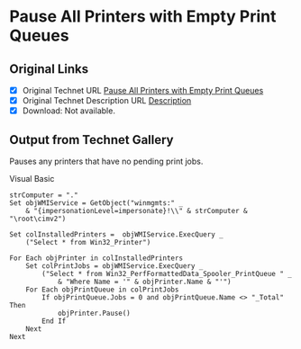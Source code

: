 # Pause All Printers with Empty Print Queues

## Original Links

- [x] Original Technet URL [Pause All Printers with Empty Print Queues](https://gallery.technet.microsoft.com/cf2b6b61-8ffe-444b-857b-e3a205bc693c)
- [x] Original Technet Description URL [Description](https://gallery.technet.microsoft.com/cf2b6b61-8ffe-444b-857b-e3a205bc693c/description)
- [x] Download: Not available.

## Output from Technet Gallery

Pauses any printers that have no pending print jobs.

Visual Basic

```
strComputer = "."
Set objWMIService = GetObject("winmgmts:" _
    & "{impersonationLevel=impersonate}!\\" & strComputer & "\root\cimv2")

Set colInstalledPrinters =  objWMIService.ExecQuery _
    ("Select * from Win32_Printer")

For Each objPrinter in colInstalledPrinters
    Set colPrintJobs = objWMIService.ExecQuery _
        ("Select * from Win32_PerfFormattedData_Spooler_PrintQueue " _
            & "Where Name = '" & objPrinter.Name & "'")
    For Each objPrintQueue in colPrintJobs
        If objPrintQueue.Jobs = 0 and objPrintQueue.Name <> "_Total" Then
            objPrinter.Pause()
        End If
    Next
Next
```

